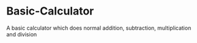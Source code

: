 # Basic-Calculator
A basic calculator which does normal addition, subtraction, multiplication and division
